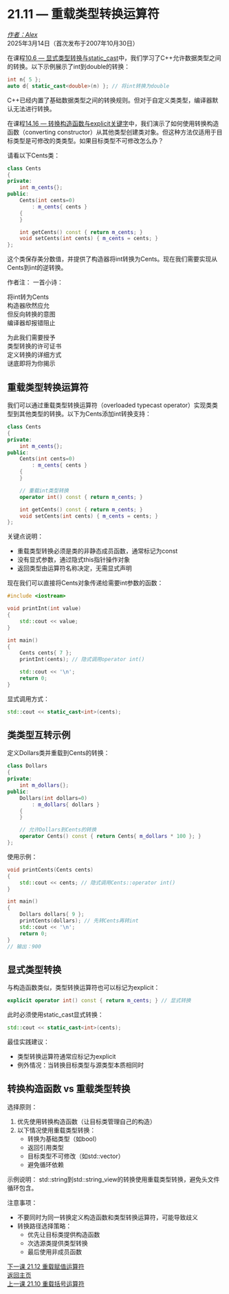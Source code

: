 21.11 — 重载类型转换运算符
==============================

[*作者：Alex*](https://www.learncpp.com/author/Alex/ "查看 Alex 的所有文章")  
2025年3月14日（首次发布于2007年10月30日）

在课程[10.6 — 显式类型转换与static_cast](Chapter-10/lesson10.6-explicit-type-conversion-casting-and-static-cast.md)中，我们学习了C++允许数据类型之间的转换。以下示例展示了int到double的转换：

```cpp
int n{ 5 };
auto d{ static_cast<double>(n) }; // 将int转换为double
```

C++已经内置了基础数据类型之间的转换规则。但对于自定义类类型，编译器默认无法进行转换。

在课程[14.16 — 转换构造函数与explicit关键字](Chapter-14/lesson14.16-converting-constructors-and-the-explicit-keyword.md)中，我们演示了如何使用转换构造函数（converting constructor）从其他类型创建类对象。但这种方法仅适用于目标类型是可修改的类类型。如果目标类型不可修改怎么办？

请看以下Cents类：

```cpp
class Cents
{
private:
    int m_cents{};
public:
    Cents(int cents=0)
        : m_cents{ cents }
    {
    }

    int getCents() const { return m_cents; }
    void setCents(int cents) { m_cents = cents; }
};
```

这个类保存美分数值，并提供了构造器将int转换为Cents。现在我们需要实现从Cents到int的逆转换。

作者注：
一首小诗：

将int转为Cents  
构造器欣然应允  
但反向转换的意图  
编译器却报错阻止

为此我们需要授予  
类型转换的许可证书  
定义转换的详细方式  
谜底即将为你揭示


重载类型转换运算符
----------------

我们可以通过重载类型转换运算符（overloaded typecast operator）实现类类型到其他类型的转换。以下为Cents添加int转换支持：

```cpp
class Cents
{
private:
    int m_cents{};
public:
    Cents(int cents=0)
        : m_cents{ cents }
    {
    }

    // 重载int类型转换
    operator int() const { return m_cents; }

    int getCents() const { return m_cents; }
    void setCents(int cents) { m_cents = cents; }
};
```

关键点说明：
- 重载类型转换必须是类的非静态成员函数，通常标记为const
- 没有显式参数，通过隐式this指针操作对象
- 返回类型由运算符名称决定，无需显式声明

现在我们可以直接将Cents对象传递给需要int参数的函数：

```cpp
#include <iostream>

void printInt(int value)
{
    std::cout << value;
}

int main()
{
    Cents cents{ 7 };
    printInt(cents); // 隐式调用operator int()

    std::cout << '\n';
    return 0;
}
```

显式调用方式：
```cpp
std::cout << static_cast<int>(cents);
```

类类型互转示例
------------

定义Dollars类并重载到Cents的转换：

```cpp
class Dollars
{
private:
    int m_dollars{};
public:
    Dollars(int dollars=0)
        : m_dollars{ dollars }
    {
    }

    // 允许Dollars到Cents的转换
    operator Cents() const { return Cents{ m_dollars * 100 }; }
};
```

使用示例：
```cpp
void printCents(Cents cents)
{
    std::cout << cents; // 隐式调用Cents::operator int()
}

int main()
{
    Dollars dollars{ 9 };
    printCents(dollars); // 先转Cents再转int
    std::cout << '\n';
    return 0;
}
// 输出：900
```

显式类型转换
----------

与构造函数类似，类型转换运算符也可以标记为explicit：

```cpp
explicit operator int() const { return m_cents; } // 显式转换
```

此时必须使用static_cast显式转换：
```cpp
std::cout << static_cast<int>(cents);
```

最佳实践建议：
- 类型转换运算符通常应标记为explicit
- 例外情况：当转换目标类型与源类型本质相同时

转换构造函数 vs 重载类型转换
-----------------------

选择原则：
1. 优先使用转换构造函数（让目标类管理自己的构造）
2. 以下情况使用重载类型转换：
   - 转换为基础类型（如bool）
   - 返回引用类型
   - 目标类型不可修改（如std::vector）
   - 避免循环依赖

示例说明：
std::string到std::string_view的转换使用重载类型转换，避免头文件循环包含。

注意事项：
- 不要同时为同一转换定义构造函数和类型转换运算符，可能导致歧义
- 转换路径选择策略：
   - 优先让目标类提供构造函数
   - 次选源类提供类型转换
   - 最后使用非成员函数

[下一课 21.12 重载赋值运算符](Chapter-21/lesson21.12-overloading-the-assignment-operator.md)  
[返回主页](/)  
[上一课 21.10 重载括号运算符](Chapter-21/lesson21.10-overloading-the-parenthesis-operator.md)